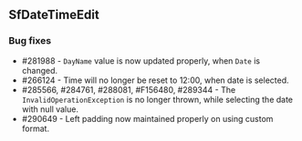 ## SfDateTimeEdit

### Bug fixes

* \#281988 - `DayName` value is now updated properly, when `Date` is changed. 
* \#266124 - Time will no longer be reset to 12:00, when date is selected. 
* \#285566, \#284761, \#288081, \#F156480, \#289344 - The `InvalidOperationException` is no longer thrown, while selecting the date with null value.
* \#290649 - Left padding now maintained properly on using custom format.
